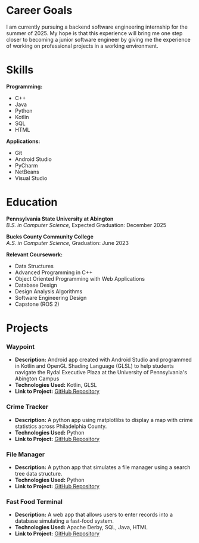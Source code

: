 # Career Goals

I am currently pursuing a backend software engineering internship for the summer of 2025. My hope is that this experience will bring me one step closer to becoming a junior software engineer by giving me the experience of working on professional projects in a working environment.

# Skills

**Programming:**
- C++
- Java
- Python
- Kotlin
- SQL
- HTML

**Applications:**
- Git
- Android Studio
- PyCharm
- NetBeans
- Visual Studio

# Education

**Pennsylvania State University at Abington**  
*B.S. in Computer Science,* Expected Graduation: December 2025

**Bucks County Community College**  
*A.S. in Computer Science,* Graduation: June 2023

**Relevant Coursework:**  
- Data Structures
- Advanced Programming in C++
- Object Oriented Programming with Web Applications
- Database Design
- Design Analysis Algorithms
- Software Engineering Design
- Capstone (ROS 2)

# Projects

### Waypoint
- **Description:** Android app created with Android Studio and programmed in Kotlin and OpenGL Shading Language (GLSL) to help students navigate the Rydal Executive Plaza at the University of Pennsylvania's Abington Campus
- **Technologies Used:** Kotlin, GLSL
- **Link to Project:** [GitHub Repository](https://github.com/jajkor/Waypoint)

### Crime Tracker
- **Description:** A python app using matplotlibs to display a map with crime statistics across Philadelphia County.
- **Technologies Used:** Python
- **Link to Project:** [GitHub Repository](https://github.com/thomasmclinden/CrimeTracker)

### File Manager
- **Description:** A python app that simulates a file manager using a search tree data structure.
- **Technologies Used:** Python
- **Link to Project:** [GitHub Repository](https://github.com/thomasmclinden/Python-File-Manager)

### Fast Food Terminal
- **Description:** A web app that allows users to enter records into a database simulating a fast-food system.
- **Technologies Used:** Apache Derby, SQL, Java, HTML
- **Link to Project:** [GitHub Repository](https://github.com/thomasmclinden/Fast-Food-Terminal)
